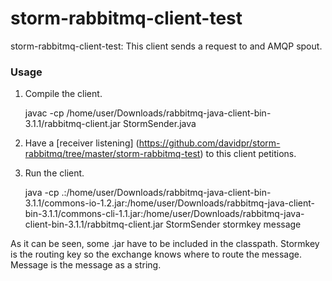 storm-rabbitmq-client-test
===================

storm-rabbitmq-client-test: This client sends a request to and AMQP spout.

### Usage

1. Compile the client.

    javac -cp /home/user/Downloads/rabbitmq-java-client-bin-3.1.1/rabbitmq-client.jar StormSender.java

2. Have a [receiver listening] (https://github.com/davidpr/storm-rabbitmq/tree/master/storm-rabbitmq-test) to this client petitions.

3. Run the client.

    java -cp .:/home/user/Downloads/rabbitmq-java-client-bin-3.1.1/commons-io-1.2.jar:/home/user/Downloads/rabbitmq-java-client-bin-3.1.1/commons-cli-1.1.jar:/home/user/Downloads/rabbitmq-java-client-bin-3.1.1/rabbitmq-client.jar StormSender stormkey message

As it can be seen, some .jar have to be included in the classpath. Stormkey is the routing key so the exchange knows where to route the message. Message is the message as a string.

